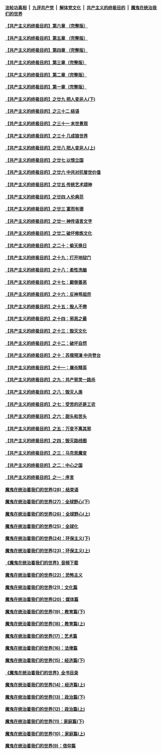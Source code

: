 ####  [法轮功真相](../../../../basic/blob/master/README.md?t=06020801) &nbsp;|&nbsp; [九评共产党](../../../../9ping.md/blob/master/README.md?t=06020801) &nbsp;|&nbsp; [解体党文化](../../../../jtdwh.md/blob/master/README.md?t=06020801)  &nbsp;|&nbsp; [共产主义的终极目的](../../../../gczydzjmd.md/blob/master/README.md?t=06020801) &nbsp;|&nbsp; [魔鬼在统治我们的世界](../../../../mgztzwmdsj.md/blob/master/README.md?t=06020801) 

#### [【共产主义的终极目的】第六章 （完整版）](../pages/nsc422/n11428913.md?t=06020801) 

#### [【共产主义的终极目的】第五章 （完整版）](../pages/nsc422/n11428912.md?t=06020801) 

#### [【共产主义的终极目的】第四章 （完整版）](../pages/nsc422/n11428907.md?t=06020801) 

#### [【共产主义的终极目的】第三章（完整版）](../pages/nsc422/n11428848.md?t=06020801) 

#### [【共产主义的终极目的】第二章（完整版）](../pages/nsc422/n11428831.md?t=06020801) 

#### [【共产主义的终极目的】第一章（完整版）](../pages/nsc422/n11417651.md?t=06020801) 

#### [【共产主义的终极目的】之廿九 把人变非人(下)](../pages/nsc422/n11344140.md?t=06020801) 

#### [【共产主义的终极目的】之三十二 结语](../pages/nsc422/n11360535.md?t=06020801) 

#### [【共产主义的终极目的】之三十一 末世景观](../pages/nsc422/n11351129.md?t=06020801) 

#### [【共产主义的终极目的】之三十 几成狼世界](../pages/nsc422/n11348280.md?t=06020801) 

#### [【共产主义的终极目的】之廿八 把人变非人(上)](../pages/nsc422/n11340492.md?t=06020801) 

#### [【共产主义的终极目的】之廿七 以恨立国](../pages/nsc422/n11336944.md?t=06020801) 

#### [【共产主义的终极目的】之廿六 中共对抗普世价值](../pages/nsc422/n11324785.md?t=06020801) 

#### [【共产主义的终极目的】之廿五 传统艺术颂神](../pages/nsc422/n11296396.md?t=06020801) 

#### [【共产主义的终极目的】之廿四 人伦典范](../pages/nsc422/n11296397.md?t=06020801) 

#### [【共产主义的终极目的】之廿三 富而有德](../pages/nsc422/n11283598.md?t=06020801) 

#### [【共产主义的终极目的】之廿一 神传语言文字](../pages/nsc422/n11263265.md?t=06020801) 

#### [【共产主义的终极目的】之廿二 破坏修炼文化](../pages/nsc422/n11245728.md?t=06020801) 

#### [【共产主义的终极目的】之二十：偷天换日](../pages/nsc422/n11238846.md?t=06020801) 

#### [【共产主义的终极目的】之十九：打开地狱门](../pages/nsc422/n11206376.md?t=06020801) 

#### [【共产主义的终极目的】之十八：柔性洗脑](../pages/nsc422/n11199994.md?t=06020801) 

#### [【共产主义的终极目的】之十七：颠倒善恶](../pages/nsc422/n11179782.md?t=06020801) 

#### [【共产主义的终极目的】之十六：反神骂祖宗](../pages/nsc422/n11166798.md?t=06020801) 

#### [【共产主义的终极目的】之十五：毁人不倦](../pages/nsc422/n11166792.md?t=06020801) 

#### [【共产主义的终极目的】之十四：邪恶之最](../pages/nsc422/n11150249.md?t=06020801) 

#### [【共产主义的终极目的】之十三：毁灭文化](../pages/nsc422/n11135227.md?t=06020801) 

#### [【共产主义的终极目的】之十二：破坏自然](../pages/nsc422/n11135214.md?t=06020801) 

#### [【共产主义的终极目的】之十：苏俄预演 中共登台](../pages/nsc422/n11118424.md?t=06020801) 

#### [【共产主义的终极目的】之十一：屠杀精英](../pages/nsc422/n11118442.md?t=06020801) 

#### [【共产主义的终极目的】之九：共产邪灵一路杀](../pages/nsc422/n11114139.md?t=06020801) 

#### [【共产主义的终极目的】之八：毁灭人类](../pages/nsc422/n11108503.md?t=06020801) 

#### [【共产主义的终极目的】之七：受苦的还是工农](../pages/nsc422/n11101809.md?t=06020801) 

#### [【共产主义的终极目的】之六：甜头和苦头](../pages/nsc422/n11096971.md?t=06020801) 

#### [【共产主义的终极目的】之五：万变不离其邪](../pages/nsc422/n11091285.md?t=06020801) 

#### [【共产主义的终极目的】之四：毁灭路线图](../pages/nsc422/n11086284.md?t=06020801) 

#### [【共产主义的终极目的】之三：马克思魔变](../pages/nsc422/n11061941.md?t=06020801) 

#### [【共产主义的终极目的】之二：中心之国](../pages/nsc422/n11047728.md?t=06020801) 

#### [【共产主义的终极目的】之一：序言](../pages/nsc422/n11086077.md?t=06020801) 

#### [魔鬼在统治着我们的世界(28)：结束语](../pages/nsc422/n10936246.md?t=06020801) 

#### [魔鬼在统治着我们的世界(27)：全球野心(下)](../pages/nsc422/n10928319.md?t=06020801) 

#### [魔鬼在统治着我们的世界(26)：全球野心(上)](../pages/nsc422/n10900318.md?t=06020801) 

#### [魔鬼在统治着我们的世界(25)：全球化](../pages/nsc422/n10788205.md?t=06020801) 

#### [魔鬼在统治着我们的世界(24)：环保主义(下)](../pages/nsc422/n10695307.md?t=06020801) 

#### [魔鬼在统治着我们的世界(23)：环保主义(上)](../pages/nsc422/n10688613.md?t=06020801) 

#### [《魔鬼在统治着我们的世界》音频下载](../pages/nsc422/n10635553.md?t=06020801) 

#### [魔鬼在统治着我们的世界(22)：恐怖主义](../pages/nsc422/n10614727.md?t=06020801) 

#### [魔鬼在统治着我们的世界(21)：文化篇](../pages/nsc422/n10597706.md?t=06020801) 

#### [魔鬼在统治着我们的世界(20)：媒体篇](../pages/nsc422/n10586579.md?t=06020801) 

#### [魔鬼在统治着我们的世界(19)：教育篇(下)](../pages/nsc422/n10564808.md?t=06020801) 

#### [魔鬼在统治着我们的世界(18)：教育篇(上)](../pages/nsc422/n10526970.md?t=06020801) 

#### [魔鬼在统治着我们的世界(17)：艺术篇](../pages/nsc422/n10499093.md?t=06020801) 

#### [魔鬼在统治着我们的世界(16)：法律篇](../pages/nsc422/n10485969.md?t=06020801) 

#### [魔鬼在统治着我们的世界(15)：经济篇(下)](../pages/nsc422/n10469975.md?t=06020801) 

#### [《魔鬼在统治着我们的世界》全书目录](../pages/nsc422/n10464261.md?t=06020801) 

#### [魔鬼在统治着我们的世界(14)：经济篇(上)](../pages/nsc422/n10457370.md?t=06020801) 

#### [魔鬼在统治着我们的世界(13)：政治篇(下)](../pages/nsc422/n10448270.md?t=06020801) 

#### [魔鬼在统治着我们的世界(12)：政治篇(上)](../pages/nsc422/n10444576.md?t=06020801) 

#### [魔鬼在统治着我们的世界(11)：家庭篇(下)](../pages/nsc422/n10440961.md?t=06020801) 

#### [魔鬼在统治着我们的世界(10)：家庭篇(上)](../pages/nsc422/n10435448.md?t=06020801) 

#### [魔鬼在统治着我们的世界(9)：信仰篇](../pages/nsc422/n10432159.md?t=06020801) 

